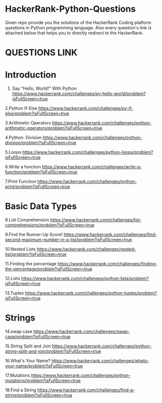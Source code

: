 # HackerRank-Python-Questions
Given repo provide you the solutions of the HackerRank Coding platform questions in Python programming language.
Also every question's link is attached below that helps you to directly redirect to the HackerRank.
# QUESTIONS LINK
# Introduction
1. Say "Hello, World!" With Python
https://www.hackerrank.com/challenges/py-hello-world/problem?isFullScreen=true
  
2.Python If-Else
https://www.hackerrank.com/challenges/py-if-else/problem?isFullScreen=true

3.Arithmetic Operators
https://www.hackerrank.com/challenges/python-arithmetic-operators/problem?isFullScreen=true

4.Python: Division
https://www.hackerrank.com/challenges/python-division/problem?isFullScreen=true

5.Loops
https://www.hackerrank.com/challenges/python-loops/problem?isFullScreen=true

6.Write a function
https://www.hackerrank.com/challenges/write-a-function/problem?isFullScreen=true

7.Print Function
https://www.hackerrank.com/challenges/python-print/problem?isFullScreen=true
# Basic Data Types
8.List Comprehension
https://www.hackerrank.com/challenges/list-comprehensions/problem?isFullScreen=true

9.Find the Runner-Up Score! https://www.hackerrank.com/challenges/find-second-maximum-number-in-a-list/problem?isFullScreen=true

10.Nested Lists https://www.hackerrank.com/challenges/nested-list/problem?isFullScreen=true

11.Finding the percentage https://www.hackerrank.com/challenges/finding-the-percentage/problem?isFullScreen=true

12.Lists https://www.hackerrank.com/challenges/python-lists/problem?isFullScreen=true

13.Tuples https://www.hackerrank.com/challenges/python-tuples/problem?isFullScreen=true
# Strings
14.swap case https://www.hackerrank.com/challenges/swap-case/problem?isFullScreen=true

15.String Split and Join https://www.hackerrank.com/challenges/python-string-split-and-join/problem?isFullScreen=true

16.What's Your Name? https://www.hackerrank.com/challenges/whats-your-name/problem?isFullScreen=true

17.Mutations https://www.hackerrank.com/challenges/python-mutations/problem?isFullScreen=true

18.Find a String https://www.hackerrank.com/challenges/find-a-string/problem?isFullScreen=true
